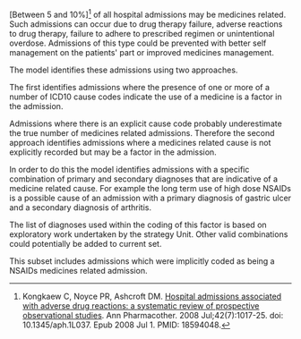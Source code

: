 [Between 5 and 10%][^1] of all hospital admissions may be medicines related. Such admissions can occur due to drug therapy failure, adverse reactions to drug therapy, failure to adhere to prescribed regimen or unintentional overdose.   Admissions of this type could be prevented with better self management on the patients' part or improved medicines management.

The model identifies these admissions using two approaches.

The first identifies admissions where the presence of one or more of a number of ICD10 cause codes indicate the use of a medicine is a factor in the admission.

Admissions where there is an explicit cause code probably underestimate the true number of medicines related admissions. Therefore the second approach identifies admissions where a medicines related cause is not explicitly recorded but may be a factor in the admission.

In order to do this the model identifies admissions with a specific combination of primary and secondary diagnoses that are indicative of a medicine related cause. For example the long term use of high dose NSAIDs is a possible cause of an admission with a primary diagnosis of gastric ulcer and a secondary diagnosis of arthritis.

The list of diagnoses used within the coding of this factor is based on exploratory work undertaken by the strategy Unit. Other valid combinations could potentially be added to current set.  

[^1]: Kongkaew C, Noyce PR, Ashcroft DM. [Hospital admissions associated with adverse drug reactions: a systematic review of prospective observational studies][2]. Ann Pharmacother. 2008 Jul;42(7):1017-25. doi: 10.1345/aph.1L037. Epub 2008 Jul 1. PMID: 18594048.

[2]: https://pubmed.ncbi.nlm.nih.gov/18594048/

This subset includes admissions which were implicitly coded as being a NSAIDs medicines related admission.
